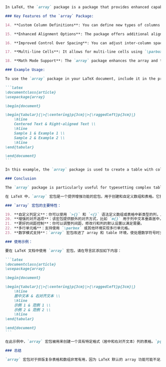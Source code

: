 ````md
In LaTeX, the `array` package is a package that provides enhanced capabilities for creating and customizing arrays and tables. It extends the functionality of the standard array environment in LaTeX and allows for greater flexibility and control over the formatting of tabular data.

### Key Features of the `array` Package:

14. **Custom Column Definitions**: You can define new types of columns in arrays or tables using the `>{}` and `<{}` syntax, which allows you to specify how to format the entries within that column.

15. **Enhanced Alignment Options**: The package offers additional alignment options, such as `m{}` for vertically centered text in a column, and `p{}` for defining a fixed width with text wrapping.

16. **Improved Control Over Spacing**: You can adjust inter-column spacing and modify the default settings for rows and columns to fit your needs.

17. **Multi-line Cells**: It allows for multi-line cells using `\parbox` or other environments.

18. **Math Mode Support**: The `array` package enhances the array and table environments to allow for better support when working with mathematical notations.

### Example Usage:

To use the `array` package in your LaTeX document, include it in the preamble like this:

```latex
\documentclass{article}
\usepackage{array}

\begin{document}

\begin{tabular}{|>{\centering}p{3cm}|>{\raggedleft}p{3cm}|}
    \hline
    Centered Text & Right-aligned Text \\
    \hline
    Sample 1 & Example 1 \\
    Sample 2 & Example 2 \\
    \hline
\end{tabular}

\end{document}
```

In this example, the `array` package is used to create a table with columns that have specific formatting (centered and right-aligned text). The `p{3cm}` column type specifies that the column width is 3 cm, and the text will wrap if it's too long.

### Conclusion

The `array` package is particularly useful for typesetting complex tables and arrays where the default array functionality of LaTeX might be insufficient. It provides additional control and flexibility, making it a valuable tool for LaTeX users working on documents that involve tabular data.
````

````md
在 LaTeX 中，`array` 宏包是一个提供增强功能的宏包，用于创建和自定义数组和表格。它扩展了 LaTeX 标准 array 环境的功能，允许对表格数据的格式进行更灵活和精细的控制。

### `array` 宏包的主要特性：

19. **自定义列定义**：你可以使用 `>{}` 和 `<{}` 语法定义数组或表格中新类型的列，从而指定该列内条目的格式。
20. **增强的对齐选项**：该宏包提供额外的对齐方式，比如 `m{}` 用于列中文本垂直居中，`p{}` 用于定义固定宽度并支持文本换行。
21. **更好的间距控制**：你可以调整列间距，修改行和列的默认设置以满足需要。
22. **多行单元格**：支持使用 `\parbox` 或其他环境实现多行单元格。
23. **数学模式支持**：`array` 宏包改进了 array 和 table 环境，使处理数学符号时支持更好。

### 使用示例：

要在 LaTeX 文档中使用 `array` 宏包，请在导言区添加如下内容：

```latex
\documentclass{article}
\usepackage{array}

\begin{document}

\begin{tabular}{|>{\centering}p{3cm}|>{\raggedleft}p{3cm}|}
    \hline
    居中文本 & 右对齐文本 \\
    \hline
    示例 1 & 范例 1 \\
    示例 2 & 范例 2 \\
    \hline
\end{tabular}

\end{document}
```

在此示例中，`array` 宏包被用来创建一个具有特定格式（居中和右对齐文本）列的表格。`p{3cm}` 列类型指定列宽为 3 厘米，文本过长时会自动换行。

### 总结

`array` 宏包对于排版复杂表格和数组非常有用，因为 LaTeX 默认的 array 功能可能不足以满足需求。它提供了额外的控制和灵活性，是处理表格数据的 LaTeX 用户的宝贵工具。
````